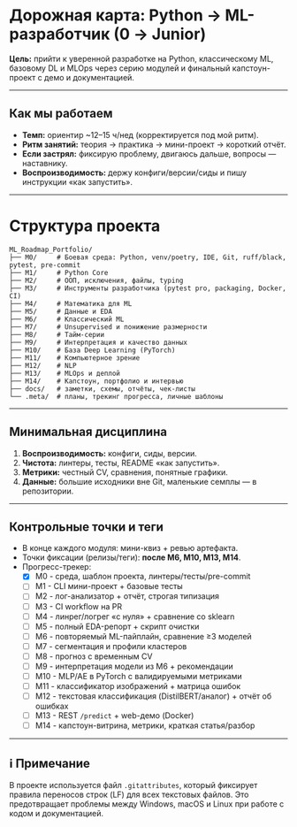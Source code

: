 # Дорожная карта: Python → ML-разработчик (0 → Junior)

**Цель:** прийти к уверенной разработке на Python, классическому ML, базовому DL и MLOps через серию модулей и финальный капстоун-проект с демо и документацией.

---

## Как мы работаем
- **Темп:** ориентир ~12–15 ч/нед (корректируется под мой ритм).
- **Ритм занятий:** теория → практика → мини-проект → короткий отчёт.
- **Если застрял:** фиксирую проблему, двигаюсь дальше, вопросы — наставнику.
- **Воспроизводимость:** держу конфиги/версии/сиды и пишу инструкции «как запустить».

---

# Структура проекта

```
ML_Roadmap_Portfolio/
├── M0/     # Боевая среда: Python, venv/poetry, IDE, Git, ruff/black, pytest, pre-commit
├── M1/     # Python Core
├── M2/     # ООП, исключения, файлы, typing
├── M3/     # Инструменты разработчика (pytest pro, packaging, Docker, CI)
├── M4/     # Математика для ML
├── M5/     # Данные и EDA
├── M6/     # Классический ML
├── M7/     # Unsupervised и понижение размерности
├── M8/     # Тайм‑серии
├── M9/     # Интерпретация и качество данных
├── M10/    # База Deep Learning (PyTorch)
├── M11/    # Компьютерное зрение
├── M12/    # NLP
├── M13/    # MLOps и деплой
├── M14/    # Капстоун, портфолио и интервью
├── docs/   # заметки, схемы, отчёты, чек-листы
└── .meta/  # планы, трекинг прогресса, личные шаблоны
```

---

## Минимальная дисциплина
1) **Воспроизводимость:** конфиги, сиды, версии.
2) **Чистота:** линтеры, тесты, README «как запустить».
3) **Метрики:** честный CV, сравнения, понятные графики.
4) **Данные:** большие исходники вне Git, маленькие семплы — в репозитории.

---

## Контрольные точки и теги
- В конце каждого модуля: мини-квиз + ревью артефакта.
- Точки фиксации (релизы/теги): **после M6, M10, M13, M14**.
- Прогресс-трекер:
  - [x] M0  - среда, шаблон проекта, линтеры/тесты/pre-commit
  - [ ] M1  - CLI мини-проект + базовые тесты
  - [ ] M2  - лог-анализатор + отчёт, строгая типизация
  - [ ] M3  - CI workflow на PR
  - [ ] M4  - линрег/логрег «с нуля» + сравнение со sklearn
  - [ ] M5  - полный EDA-репорт + скрипт очистки
  - [ ] M6  - повторяемый ML-пайплайн, сравнение ≥3 моделей
  - [ ] M7  - сегментация и профили кластеров
  - [ ] M8  - прогноз с временным CV
  - [ ] M9  - интерпретация модели из M6 + рекомендации
  - [ ] M10 - MLP/AE в PyTorch с валидируемыми метриками
  - [ ] M11 - классификатор изображений + матрица ошибок
  - [ ] M12 - текстовая классификация (DistilBERT/аналог) + отчёт об ошибках
  - [ ] M13 - REST `/predict` + web-демо (Docker)
  - [ ] M14 - капстоун-витрина, метрики, краткая статья/разбор

---

## ℹ️ Примечание

В проекте используется файл `.gitattributes`, который фиксирует правила переносов строк (LF) для всех текстовых файлов.
Это предотвращает проблемы между Windows, macOS и Linux при работе с кодом и документацией.
